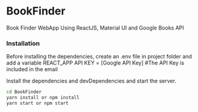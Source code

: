 # BookFinder
Book Finder WebApp Using ReactJS, Material UI and Google Books API

### Installation

Before installing the dependencies, create an .env file in project folder and add a variable REACT_APP API KEY = [Google API Key] #The API Key is included in the email

Install the dependencies and devDependencies and start the server.

```sh
cd BookFinder
yarn install or npm install
yarn start or npm start
```

